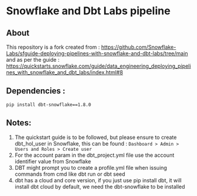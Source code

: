
# Snowflake and Dbt Labs pipeline

## About
This repository is a fork created from : https://github.com/Snowflake-Labs/sfguide-deploying-pipelines-with-snowflake-and-dbt-labs/tree/main
and as per the guide : https://quickstarts.snowflake.com/guide/data_engineering_deploying_pipelines_with_snowflake_and_dbt_labs/index.html#8

## Dependencies :
`pip install dbt-snowflake==1.8.0`

## Notes:

1. The quickstart guide is to be followed, but please ensure to create dbt_hol_user in Snowflake, this can be found :
    `Dashboard > Admin > Users and Roles > Create user`
2. For the account param in the dbt_project.yml file use the account identifier value from Snowflake
3. DBT might prompt you to create a profile.yml file when issuing commands from cmd like dbt run or dbt seed
4. dbt has a cloud and core version, if you just use pip install dbt,  it will install dbt cloud by default, we need the dbt-snowflake to be installed
